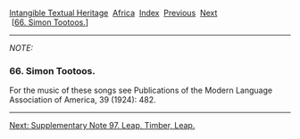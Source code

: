 [Intangible Textual Heritage](../../index)  [Africa](../index) 
[Index](index)  [Previous](jas056n1)  [Next](jas097n1)   
 \[[66. Simon Tootoos.](jas066)\]

------------------------------------------------------------------------

*NOTE:* 

### 66. Simon Tootoos.

For the music of these songs see Publications of the Modern Language
Association of America, 39 (1924): 482.

------------------------------------------------------------------------

[Next: Supplementary Note 97. Leap, Timber, Leap.](jas097n1)
